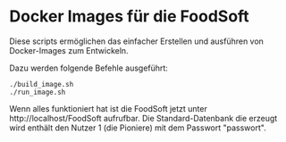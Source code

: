 # Docker Images für die FoodSoft

Diese scripts ermöglichen das einfacher Erstellen und ausführen von Docker-Images zum Entwickeln.

Dazu werden folgende Befehle ausgeführt:

```
./build_image.sh
./run_image.sh
```

Wenn alles funktioniert hat ist die FoodSoft jetzt unter http://localhost/FoodSoft aufrufbar. Die Standard-Datenbank die erzeugt wird enthält den Nutzer 1 (die Pioniere) mit dem Passwort "passwort".

